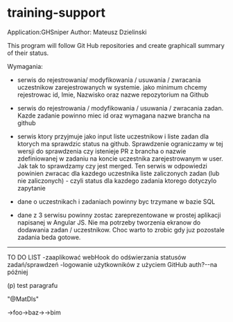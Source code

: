 # training-support

  Application:GHSniper
  Author: Mateusz Dzielinski

  This program will follow Git Hub repositories and create graphicall summary of
  their status.

  Wymagania:
  - serwis do rejestrowania/ modyfikowania / usuwania / zwracania uczestnikow zarejestrowanych w systemie.
  jako minimum chcemy rejestrowac id, Imie, Nazwisko oraz nazwe repozytorium na Github

  - serwis do rejestrowania / modyfikowania / usuwania / zwracania zadan.
  Kazde zadanie powinno miec id oraz wymagana nazwe brancha na github

- serwis ktory przyjmuje jako input liste uczestnikow i liste zadan dla ktorych ma sprawdzic status na github. 
  Sprawdzenie ograniczamy w tej wersji do sprawdzenia czy istenieje PR z brancha 
  o nazwie zdefiniowanej w zadaniu na koncie uczestnika zarejestrowanym w user.
  Jak tak to sprawdzamy czy jest merged. 
  Ten serwis w odpowiedzi powinien zwracac dla kazdego uczestnika liste zaliczonych zadan (lub nie zaliczonych) -
  czyli status dla kazdego zadania ktorego dotyczylo zapytanie

- dane o uczestnikach i zadaniach powinny byc trzymane w bazie SQL

- dane z 3 serwisu powinny zostac zareprezentowane w prostej aplikacji napisanej w Angular JS. 
  Nie ma potrzeby tworzenia ekranow do dodawania zadan / uczestnikow. 
  Choc warto to zrobic gdy juz pozostale zadania beda gotowe.


****************************************************************
TO DO LIST
-zaaplikować webHook do odświerzania statusów zadań/sprawdzeń
-logowanie użytkowników z użyciem GitHub auth?--na później

(p) test paragrafu

"@MatDls"


→foo→baz→→bim
